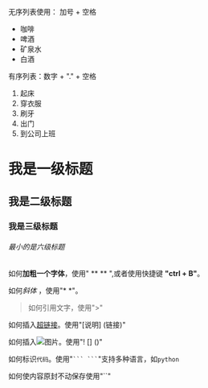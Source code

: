 无序列表使用： 加号 + 空格

+ 咖啡
+ 啤酒
+ 矿泉水
+ 白酒  

有序列表：数字 + "." + 空格

1. 起床
2. 穿衣服
3. 刷牙
4. 出门
5. 到公司上班

# 我是一级标题

## 我是二级标题

### 我是三级标题

###### 最小的是六级标题

如何**加粗一个字体**，使用" ** ** ",或者使用快捷键 **"ctrl + B"**。

如何*斜体* ，使用"* *"。
>如何引用文字，使用">"

如何插入[超链接](https://github.com/wuminchen/study)。使用"[说明] (链接)"

如何插入![图片](https://github.com/wuminchen/study/blob/master/%E5%A5%B3%E7%A5%9E%E5%BC%82%E9%97%BB%E5%BD%955.jpg?raw=true)。使用"! [] ()"

如何标识```代码```。使用"` ``` ``` `"支持多种语言，如```python```

如何使内容原封不动保存使用"``"